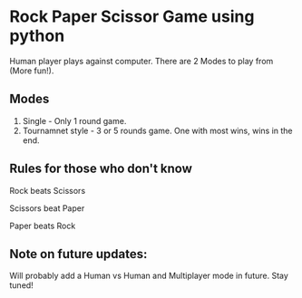 # Rock Paper Scissor Game using python
Human player plays against computer. 
There are 2 Modes to play from (More fun!).

## Modes

1. Single - Only 1 round game.
2. Tournamnet style - 3 or 5 rounds game. One with most wins, wins in the end.

## Rules for those who don't know

Rock beats Scissors 

Scissors beat Paper

Paper beats Rock

## Note on future updates: 
Will probably add a Human vs Human and Multiplayer mode in future. Stay tuned!

